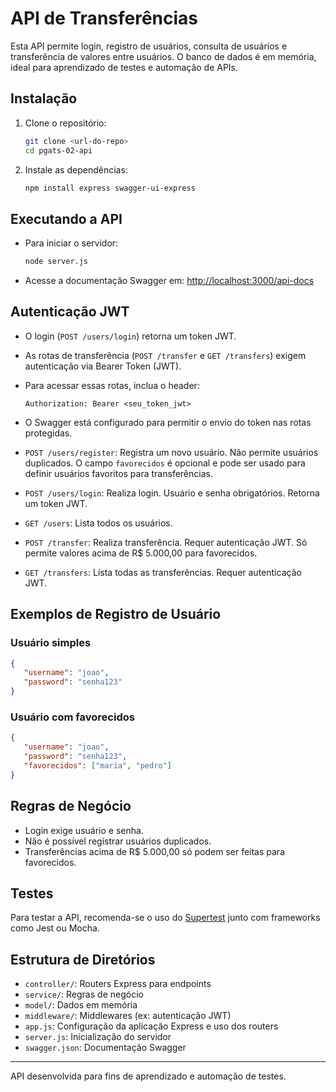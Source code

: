 # API de Transferências

Esta API permite login, registro de usuários, consulta de usuários e transferência de valores entre usuários. O banco de dados é em memória, ideal para aprendizado de testes e automação de APIs.

## Instalação

1. Clone o repositório:
   ```bash
   git clone <url-do-repo>
   cd pgats-02-api
   ```
2. Instale as dependências:
   ```bash
   npm install express swagger-ui-express
   ```


## Executando a API

- Para iniciar o servidor:
   ```bash
   node server.js
   ```
- Acesse a documentação Swagger em: [http://localhost:3000/api-docs](http://localhost:3000/api-docs)

## Autenticação JWT

- O login (`POST /users/login`) retorna um token JWT.
- As rotas de transferência (`POST /transfer` e `GET /transfers`) exigem autenticação via Bearer Token (JWT).
- Para acessar essas rotas, inclua o header:
   ```
   Authorization: Bearer <seu_token_jwt>
   ```
- O Swagger está configurado para permitir o envio do token nas rotas protegidas.

- `POST /users/register`: Registra um novo usuário. Não permite usuários duplicados. O campo `favorecidos` é opcional e pode ser usado para definir usuários favoritos para transferências.
- `POST /users/login`: Realiza login. Usuário e senha obrigatórios. Retorna um token JWT.
- `GET /users`: Lista todos os usuários.
- `POST /transfer`: Realiza transferência. Requer autenticação JWT. Só permite valores acima de R$ 5.000,00 para favorecidos.
- `GET /transfers`: Lista todas as transferências. Requer autenticação JWT.


## Exemplos de Registro de Usuário

### Usuário simples
```json
{
   "username": "joao",
   "password": "senha123"
}
```

### Usuário com favorecidos
```json
{
   "username": "joao",
   "password": "senha123",
   "favorecidos": ["maria", "pedro"]
}
```

## Regras de Negócio

- Login exige usuário e senha.
- Não é possível registrar usuários duplicados.
- Transferências acima de R$ 5.000,00 só podem ser feitas para favorecidos.

## Testes

Para testar a API, recomenda-se o uso do [Supertest](https://github.com/visionmedia/supertest) junto com frameworks como Jest ou Mocha.


## Estrutura de Diretórios

- `controller/`: Routers Express para endpoints
- `service/`: Regras de negócio
- `model/`: Dados em memória
- `middleware/`: Middlewares (ex: autenticação JWT)
- `app.js`: Configuração da aplicação Express e uso dos routers
- `server.js`: Inicialização do servidor
- `swagger.json`: Documentação Swagger

---

API desenvolvida para fins de aprendizado e automação de testes.
